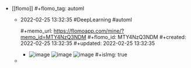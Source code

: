 - [[flomo]]
  #+flomo_tag: automl
	- 2022-02-25 13:32:35
	   #DeepLearning  #automl 
	  
	  #+memo_url: https://flomoapp.com/mine/?memo_id=MTY4NzQ3NDM
	  #+flomo_id: MTY4NzQ3NDM
	  #+created: 2022-02-25 13:32:35
	  #+updated: 2022-02-25 13:32:35
		- ![image](https://flomo.oss-cn-shanghai.aliyuncs.com/file/2022-02-25/370015/800de6d90c55b8036606967e3263fde6.png?OSSAccessKeyId=LTAI4G9PcaGksWVKCPrE1TVL&Expires=1677137974&Signature=OEUsWyhi78%2B6PTraToIN4cPKFTk%3D)
		  ![image](https://flomo.oss-cn-shanghai.aliyuncs.com/file/2022-02-25/370015/9db95ebd1ccbc099c33d7368c0d1e7ce.png?OSSAccessKeyId=LTAI4G9PcaGksWVKCPrE1TVL&Expires=1677137974&Signature=kb9jALNmFmrQ5nuLCjcHOAcN7Xo%3D)
		  ![image](https://flomo.oss-cn-shanghai.aliyuncs.com/file/2022-02-25/370015/44e27a24d40b352719ed59ebd74a924d.png?OSSAccessKeyId=LTAI4G9PcaGksWVKCPrE1TVL&Expires=1677137974&Signature=w6fVLu7rLJTmg4e7A%2FTEWSgpDt8%3D)
		  #+isImg: true
	-